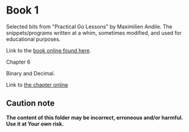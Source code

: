 # Book 1

Selected bits from "Practical Go Lessons" by Maximilien Andile.
The snippets/programs written at a whim, sometimes modified, and used for educational purposes.

Link to the [book online found here](https://www.practical-go-lessons.com/).

Chapter 6

Binary and Decimal.

Link to [the chapter online](https://www.practical-go-lessons.com/chap-6-binary-and-decimal)

## Caution note

**The content of this folder may be incorrect, erroneous and/or harmful. Use it at Your own risk.**
